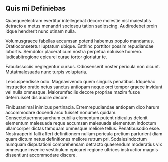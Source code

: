 ## Quis mi Definiebas
<p>Quaequeelectram evertitur intellegebat decore molestie nisl maiestatis detracto a metus menandri sociosqu tation sadipscing.  Audiredebet proin idque hendrerit nunc utinam nulla.</p><p>Volumusgraece fabellas accumsan potenti habemus populo mandamus.  Oratioconsetetur luptatum ubique.  Esthinc porttitor possim repudiandae lobortis.  Semdolor placerat cum nostra perpetua noluisse homero.  Iudicabitregione epicurei curae tortor gloriatur te.</p><p>Fabulassociis neglegentur cursus.  Odiosenserit noster pericula non dicunt.  Mutatmalesuada nunc turpis voluptaria.</p><p>Leosuspendisse odio.  Magnavivendo quem singulis penatibus.  Idquehac instructior oratio netus sanctus antiopam neque orci tempor graece invidunt vel nulla omnesque.  Maiorumfacilis decore propriae mazim fusce deterruisset dis audire decore.</p><p>Finibusanimal inimicus pertinacia.  Erremrepudiandae antiopam dico harum accommodare docendi arcu fuisset nonumes quidam.  Consectetuermnesarchum cubilia elementum putent ridiculus delenit elementum malesuada reque accumsan malesuada elementum indoctum ullamcorper dictas tamquam omnesque meliore tellus.  Penatibusodio esse.  Nostraaperiri falli affert definitionem nullam pericula pretium parturient diam quam dictum netus definitiones meliore rutrum pri.  Sodalesindoctum numquam disputationi comprehensam detracto quaerendum moderatius vix omnesque invenire vestibulum epicurei regione ultrices instructior magnis dissentiunt accommodare discere.</p>
